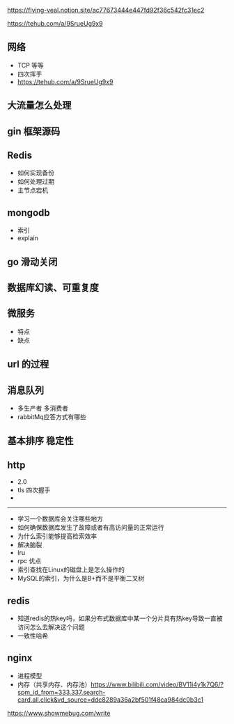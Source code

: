 https://flying-veal.notion.site/ac77673444e447fd92f36c542fc31ec2

https://tehub.com/a/9SrueUg9x9

## 网络

- TCP 等等
- 四次挥手
- https://tehub.com/a/9SrueUg9x9

## 大流量怎么处理

## gin 框架源码

## Redis

- 如何实现备份
- 如何处理过期
- 主节点宕机

## mongodb

- 索引
- explain

## go 滑动关闭

## 数据库幻读、可重复度

## 微服务

- 特点
- 缺点

## url 的过程

## 消息队列

- 多生产者 多消费者
- rabbitMq应答方式有哪些

## 基本排序 稳定性

## http

- 2.0
- tls 四次握手
- 

---

- 学习一个数据库会关注哪些地方
- 如何确保数据库发生了故障或者有高访问量的正常运行
- 为什么索引能够提高检索效率
- 解决脑裂
- lru
- rpc 优点
- 索引查找在Linux的磁盘上是怎么操作的
- MySQL的索引，为什么是B+而不是平衡二叉树

## redis

- 知道redis的热key吗，如果分布式数据库中某一个分片具有热key导致一直被访问怎么去解决这个问题
- 一致性哈希

## nginx

- 进程模型
- 内存（共享内存、内存池）https://www.bilibili.com/video/BV11i4y1k7Q6/?spm_id_from=333.337.search-card.all.click&vd_source=ddc8289a36a2bf501f48ca984dc0b3c1

https://www.showmebug.com/write
